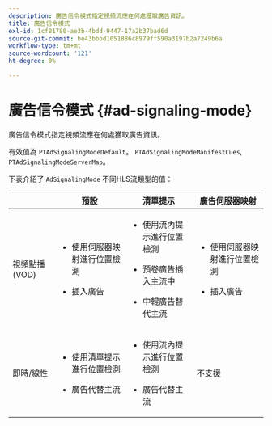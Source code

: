 ```yaml
---
description: 廣告信令模式指定視頻流應在何處獲取廣告資訊。
title: 廣告信令模式
exl-id: 1cf81780-ae3b-4bdd-9447-17a2b37bad6d
source-git-commit: be43bbbd1051886c8979ff590a3197b2a7249b6a
workflow-type: tm+mt
source-wordcount: '121'
ht-degree: 0%

---
```


# 廣告信令模式 {#ad-signaling-mode}

廣告信令模式指定視頻流應在何處獲取廣告資訊。

有效值為 `PTAdSignalingModeDefault`。 `PTAdSignalingModeManifestCues`, `PTAdSignalingModeServerMap`。

下表介紹了 `AdSignalingMode` 不同HLS流類型的值：

<table frame="all" colsep="1" rowsep="1" id="table_AdSignalingMode"> 
 <thead> 
  <tr rowsep="1"> 
   <th colname="1" class="entry"> </th> 
   <th colname="2" class="entry"><b>預設</b></th> 
   <th colname="3" class="entry"><b>清單提示</b></th> 
   <th colname="4" class="entry"><b>廣告伺服器映射</b></th> 
  </tr> 
 </thead>
 <tbody> 
  <tr rowsep="1"> 
   <td colname="1"> 視頻點播(VOD) </td> 
   <td colname="2"> 
    <ul id="ul_E79DA79107364D0D8B46A1859CA75B5C"> 
     <li id="li_B259ED87743F463095071F58DC840E39"> <p>使用伺服器映射進行位置檢測 </p> </li> 
     <li id="li_8957E4151466467BA6C954E5010E34EA"> <p>插入廣告 </p> </li> 
    </ul> </td> 
   <td colname="3"> 
    <ul id="ul_D462C76717D94DE09915BDF6E9B3FB68"> 
     <li id="li_FB46108F4AD9457D99D2618ABEF7DBD1"> <p>使用流內提示進行位置檢測 </p> </li> 
     <li id="li_C3F7FBB98F524CEF97D17318C292E9EA"> <p>預卷廣告插入主流中 </p> </li> 
     <li id="li_A56E1545F84840DFA6D065DA60E98C31"> <p>中輥廣告替代主流 </p> </li> 
    </ul> </td> 
   <td colname="4"> 
    <ul id="ul_F10192B1B6F745CBB0D4C1A6D52A57B4"> 
     <li id="li_2ADACF71FA5F4A08A00A3399F5593420"> <p>使用伺服器映射進行位置檢測 </p> </li> 
     <li id="li_1201085B9C554A4BBD471E7EB2E363AC"> <p>插入廣告 </p> </li> 
    </ul> </td> 
  </tr> 
  <tr rowsep="0"> 
   <td colname="1"> 即時/線性 </td> 
   <td colname="2"> 
    <ul id="ul_82AAC9EE056F49E999F809536A96C2F8"> 
     <li id="li_73BAD2BAA95F4592808B77F8DA436237"> <p>使用清單提示進行位置檢測 </p> </li> 
     <li id="li_A97B6F61078D4149A984B2412021E103"> <p>廣告代替主流 </p> </li> 
    </ul> </td> 
   <td colname="3"> 
    <ul id="ul_CAED2D4F46334D76AE025482881BF843"> 
     <li id="li_A8023845A037482DBFDEF7EF247FECFD"> <p>使用流內提示進行位置檢測 </p> </li> 
     <li id="li_62A3CDAD249344EB89043B2AE0F4D7FF"> <p>廣告代替主流 </p> </li> 
    </ul> </td> 
   <td colname="4"> 不支援 </td> 
  </tr> 
 </tbody> 
</table>
